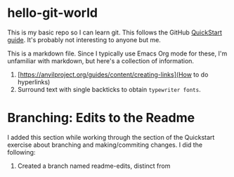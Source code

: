 # hello-git-world
This is my basic repo so I can learn git. This follows the GitHub [QuickStart guide](https://docs.github.com/en/get-started/quickstart/hello-world). It's probably not interesting to anyone but me.

This is a markdown file. Since I typically use Emacs Org mode for these, I'm unfamiliar with markdown, but here's a collection of information.
1. [https://anvilproject.org/guides/content/creating-links](How to do hyperlinks)
2. Surround text with single backticks to obtain `typewriter fonts`.

# Branching: Edits to the Readme

I added this section while working through the section of the Quickstart exercise about branching and making/commiting changes. I did the following:
1. Created a branch named readme-edits, distinct from 
